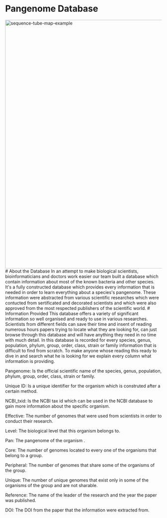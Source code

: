 # Pangenome Database
<img width="797" alt="sequence-tube-map-example" src="https://user-images.githubusercontent.com/56640707/235935440-9c6fe2ad-5974-48c7-9a3f-e84d18597ed2.png">
# About the Database
In an attempt to make biological scientists, bioinformaticians and doctors work easier our team built a database which contain information about most of the known bacteria and other species. It's a fully constructed database which provides every information that is needed in order to learn everything about a species's pangenome. These information were abstracted from various scientific researches which were contucted from sertificated and decorated scientists and which were also approved from the most respected publishers of the scientific world.
# Information Provided
This database offers a variety of significant information so well organised and ready to use in various researches. Scientists from different fields can save their time and insent of reading numerous hours papers trying to locate what they are looking for, can just browse through this database and will have anything they need in no time with much detail. In this database is recorded for every species, genus, population, phylum, group, order, class, strain or family information that is difficult to find from scratch. To make anyone whose reading this ready to dive in and search what he is looking for we explain every column what information is providing. 

Pangenome: Is the official scientific name of the species, genus, population, phylum, group, order, class, strain or family.

Unique ID: Is a unique identifier for the organism which is construted after a certain method.

NCBI_txid: Is the NCBI tax id which can be used in the NCBI database to gain more information about the specific organism.

Effective: The number of genomes that were used from scientists in order to conduct their research.

Level: The biological level that this organism belongs to.

Pan: The pangenome of the organism .

Core: The number of genomes located to every one of the organisms that belong to a group.

Peripheral: The number of genomes that share some of the organisms of the group.

Unique: The number of unique genomes that exist only in some of the organisms of the group and are not sharable.

Reference: The name of the leader of the research and the year the paper was published.

DOI: The DOI from the paper that the information were extracted from.


